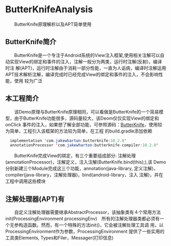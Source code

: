 # ButterKnifeAnalysis
&emsp;&emsp;ButterKnife原理解析以及APT简单使用
## ButterKnife简介
&emsp;&emsp;ButterKnife是一个专注于Android系统的View注入框架,使用相关注解可以自动实现View的绑定和事件的注入，注解一般分为两类，运行时注解(反射)，编译时注
解(APT)，运行时注解由于消耗一部分性能，一直为人诟病，编译时注解运用APT技术解析注解，编译完成时已经完成View的绑定和事件的注入，不会影响性能，使用
较为广泛
## 本工程简介
&emsp;&emsp;该Demo原理与ButterKnife原理相同，可以看做是ButterKnife的一个简易模型，由于ButterKnife功能很多，源码量较大，该Deom仅仅实现View的绑定和onClick
事件的注入，如果想了解全部功能，可参照源码：[ButterKnife](https://github.com/JakeWharton/butterknife)，使用较为简单，工程引入该框架的方法较为简单，在工程
的build.gradle添加依赖
```java
  implementation 'com.jakewharton:butterknife:10.2.0'
  annotationProcessor 'com.jakewharton:butterknife-compiler:10.2.0'
```
&emsp;&emsp;ButterKnife完成View的绑定，有三个重要组成部分: 注解处理(annotationProcessor)，注解定义，注入注解(ButterKnife.bind(this);),该
Demo分别新建三个Module完成这三个功能，annotation(java-library, 定义注解)，compiler(java-library，注解处理器)，bind(android-library，注入
注解)，并在工程中调用这些模块
## 注解处理器(APT)有
&emsp;&emsp;自定义注解处理器需要继承AbstractProcessor，该抽象类有４个常用方法　　
init(ProcessingEnvironment processingEnv)　所有的注解处理器类都必须有一个无参构造函数。然而，有一个特殊的方法init()，它会被注解处理工具调
用，以ProcessingEnvironment作为参数，ProcessingEnvironment 提供了一些实用的工具类Elements, Types和Filer，Messager(打印信息)
